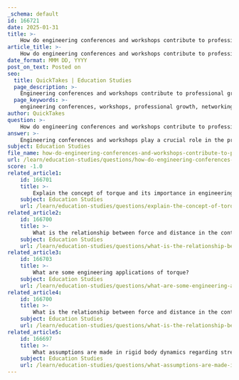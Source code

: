 ```yaml
---
_schema: default
id: 166721
date: 2025-01-31
title: >-
    How do engineering conferences and workshops contribute to professional growth?
article_title: >-
    How do engineering conferences and workshops contribute to professional growth?
date_format: MMM DD, YYYY
post_on_text: Posted on
seo:
  title: QuickTakes | Education Studies
  page_description: >-
    Engineering conferences and workshops contribute to professional growth by providing networking opportunities, facilitating knowledge transfer, enhancing skills, exploring career paths, fostering global connections, offering access to industry expertise, and supporting professional development.
  page_keywords: >-
    engineering conferences, workshops, professional growth, networking opportunities, knowledge transfer, skill enhancement, career exploration, global networking, industry expertise, professional development
author: QuickTakes
question: >-
    How do engineering conferences and workshops contribute to professional growth?
answer: >-
    Engineering conferences and workshops play a crucial role in the professional growth of individuals in the engineering field. Here are several key contributions they make:\n\n1. **Networking Opportunities**: Conferences provide a unique platform for attendees to connect with industry experts, peers, and potential mentors. Building a professional network can lead to collaborations, job opportunities, and partnerships that are essential for career advancement.\n\n2. **Knowledge Transfer**: These events are ideal for the transfer of knowledge, where experts present their latest research, technological advancements, and industry trends. This exposure helps attendees stay updated on the latest developments in their field, which is vital in a rapidly evolving industry.\n\n3. **Skill Enhancement**: Workshops often include hands-on training sessions that bridge the gap between theoretical knowledge and practical application. Participants can develop new skills and refine existing ones, making them more competitive in the job market.\n\n4. **Career Exploration**: Many conferences offer sessions focused on career development, helping attendees understand various career paths within engineering. This can be particularly beneficial for students and early-career professionals looking to navigate their options.\n\n5. **Global Networking**: International engineering conferences bring together professionals from around the world, fostering a global perspective. This exposure can lead to international collaborations and a broader understanding of global engineering challenges and solutions.\n\n6. **Access to Industry Expertise**: Attendees gain access to top-tier industry expertise, which can inspire innovation and inform best practices in their work. Learning from leaders in the field can provide insights that are not available through traditional educational settings.\n\n7. **Professional Development**: Participation in conferences and workshops is often considered a form of professional development. Engaging in these activities can enhance an engineer's qualifications and may be beneficial for obtaining certifications or advancing within their organization.\n\nIn summary, engineering conferences and workshops are invaluable for personal and professional growth, offering opportunities for networking, knowledge acquisition, skill development, and career exploration. They serve as catalysts for innovation and collaboration in the engineering community.
subject: Education Studies
file_name: how-do-engineering-conferences-and-workshops-contribute-to-professional-growth.md
url: /learn/education-studies/questions/how-do-engineering-conferences-and-workshops-contribute-to-professional-growth
score: -1.0
related_article1:
    id: 166701
    title: >-
        Explain the concept of torque and its importance in engineering.
    subject: Education Studies
    url: /learn/education-studies/questions/explain-the-concept-of-torque-and-its-importance-in-engineering
related_article2:
    id: 166700
    title: >-
        What is the relationship between force and distance in the context of moment of force?
    subject: Education Studies
    url: /learn/education-studies/questions/what-is-the-relationship-between-force-and-distance-in-the-context-of-moment-of-force
related_article3:
    id: 166703
    title: >-
        What are some engineering applications of torque?
    subject: Education Studies
    url: /learn/education-studies/questions/what-are-some-engineering-applications-of-torque
related_article4:
    id: 166700
    title: >-
        What is the relationship between force and distance in the context of moment of force?
    subject: Education Studies
    url: /learn/education-studies/questions/what-is-the-relationship-between-force-and-distance-in-the-context-of-moment-of-force
related_article5:
    id: 166697
    title: >-
        What assumptions are made in rigid body dynamics regarding stress and deformation?
    subject: Education Studies
    url: /learn/education-studies/questions/what-assumptions-are-made-in-rigid-body-dynamics-regarding-stress-and-deformation
---
```


&nbsp;